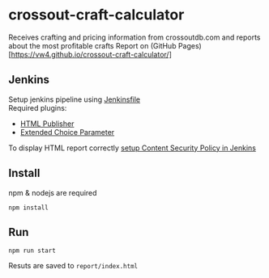 # crossout-craft-calculator
Receives crafting and pricing information from crossoutdb.com and reports about the most profitable crafts
Report on (GitHub Pages)[https://vw4.github.io/crossout-craft-calculator/]

## Jenkins
Setup jenkins pipeline using [Jenkinsfile](Jenkinsfile)  
Required plugins:
- [HTML Publisher](https://plugins.jenkins.io/htmlpublisher/)
- [Extended Choice Parameter](https://plugins.jenkins.io/extended-choice-parameter/)

To display HTML report correctly [setup Content Security Policy in Jenkins](https://stackoverflow.com/questions/35783964/jenkins-html-publisher-plugin-no-css-is-displayed-when-report-is-viewed-in-j)

## Install
npm & nodejs are required
```
npm install
```

## Run
```
npm run start
```
Resuts are saved to `report/index.html`
